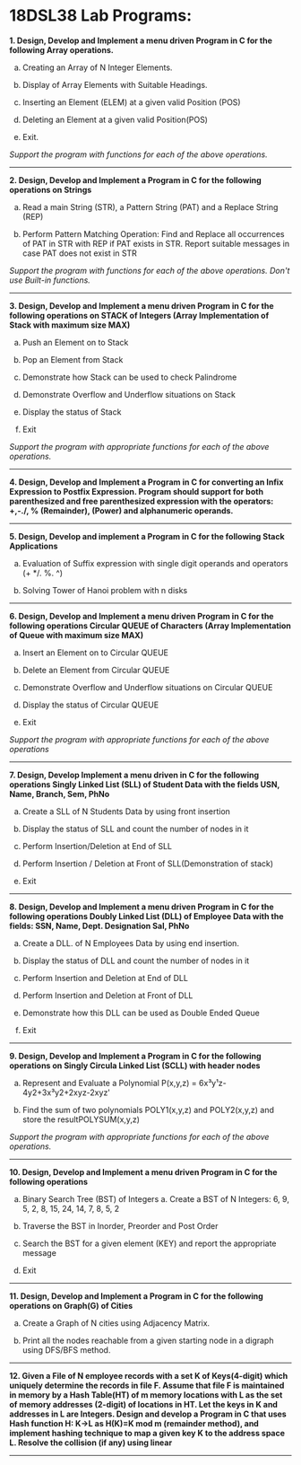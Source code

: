 # 18DSL38 Lab Programs:

**1. Design, Develop and Implement a menu driven Program in C for the following Array operations.**

* Creating an Array of N Integer Elements. 

* Display of Array Elements with Suitable Headings.

* Inserting an Element (ELEM) at a given valid Position (POS) 

* Deleting an Element at a given valid Position(POS)

* Exit.

_Support the program with functions for each of the above operations._
___

**2. Design, Develop and Implement a Program in C for the following operations on Strings**

* Read a main String (STR), a Pattern String (PAT) and a Replace String (REP)

* Perform Pattern Matching Operation: Find and Replace all occurrences of PAT in STR with REP if PAT exists in STR. Report suitable messages in case PAT does not exist in STR 

_Support the program with functions for each of the above operations. Don't use Built-in functions._
___

**3. Design, Develop and Implement a menu driven Program in C for the following operations on STACK of Integers (Array Implementation of Stack with maximum size MAX)**

* Push an Element on to Stack 

* Pop an Element from Stack

* Demonstrate how Stack can be used to check Palindrome

* Demonstrate Overflow and Underflow situations on Stack 

* Display the status of Stack

* Exit

_Support the program with appropriate functions for each of the above operations._
___

**4. Design, Develop and Implement a Program in C for converting an Infix Expression to Postfix Expression. Program should support for both parenthesized and free parenthesized expression with the operators: +,-./, % (Remainder), (Power) and alphanumeric operands.**
___


**5. Design, Develop and implement a Program in C for the following Stack Applications**

* Evaluation of Suffix expression with single digit operands and operators (+ */. %. ^)

* Solving Tower of Hanoi problem with n disks
___

**6. Design, Develop and Implement a menu driven Program in C for the following operations Circular QUEUE of Characters (Array Implementation of Queue with maximum size MAX)**

* Insert an Element on to Circular QUEUE

* Delete an Element from Circular QUEUE

* Demonstrate Overflow and Underflow situations on Circular QUEUE

* Display the status of Circular QUEUE

* Exit

_Support the program with appropriate functions for each of the above operations_
___

**7. Design, Develop Implement a menu driven in C for the following operations Singly Linked List (SLL) of Student Data with the fields USN, Name, Branch, Sem, PhNo**

* Create a SLL of N Students Data by using front insertion

* Display the status of SLL and count the number of nodes in it

* Perform Insertion/Deletion at End of SLL

* Perform Insertion / Deletion at Front of SLL(Demonstration of stack)

* Exit
___

**8. Design, Develop and Implement a menu driven Program in C for the following operations Doubly Linked List (DLL) of Employee Data with the fields: SSN, Name, Dept. Designation Sal, PhNo**

* Create a DLL. of N Employees Data by using end insertion.

* Display the status of DLL and count the number of nodes in it 

* Perform Insertion and Deletion at End of DLL

* Perform Insertion and Deletion at Front of DLL 

* Demonstrate how this DLL can be used as Double Ended Queue

* Exit
___

**9. Design, Develop and Implement a Program in C for the following operations on Singly Circula Linked List (SCLL) with header nodes**

* Represent and Evaluate a Polynomial P(x,y,z) = 6x³y¹z-4y2+3x³y2+2xyz-2xyz'

* Find the sum of two polynomials POLY1(x,y,z) and POLY2(x,y,z) and store the resultPOLYSUM(x,y,z) 

_Support the program with appropriate functions for each of the above operations._
___

**10. Design, Develop and Implement a menu driven Program in C for the following operations**

* Binary Search Tree (BST) of Integers a. Create a BST of N Integers: 6, 9, 5, 2, 8, 15, 24, 14, 7, 8, 5, 2

* Traverse the BST in Inorder, Preorder and Post Order 

* Search the BST for a given element (KEY) and report the appropriate message

* Exit
___

**11. Design, Develop and Implement a Program in C for the following operations on Graph(G) of Cities**

* Create a Graph of N cities using Adjacency Matrix.

* Print all the nodes reachable from a given starting node in a digraph using DFS/BFS method.
___

**12. Given a File of N employee records with a set K of Keys(4-digit) which uniquely determine the records in file F. Assume that file F is maintained in memory by a Hash Table(HT) of m memory locations with L as the set of memory addresses (2-digit) of locations in HT. Let the keys in K and addresses in L are Integers. Design and develop a Program in C that uses Hash function H: K→L as H(K)=K mod m (remainder method), and implement hashing technique to map a given key K to the address space L. Resolve the collision (if any) using linear**
___

<style type="text/css">
    ul { list-style-type: lower-alpha; }
</style>
